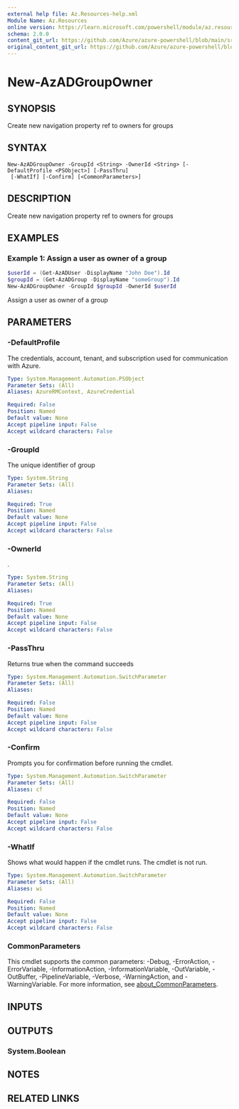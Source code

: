```yaml
---
external help file: Az.Resources-help.xml
Module Name: Az.Resources
online version: https://learn.microsoft.com/powershell/module/az.resources/new-azadgroupownergraphbpreref
schema: 2.0.0
content_git_url: https://github.com/Azure/azure-powershell/blob/main/src/Resources/Resources/help/New-AzADGroupOwner.md
original_content_git_url: https://github.com/Azure/azure-powershell/blob/main/src/Resources/Resources/help/New-AzADGroupOwner.md
---
```


# New-AzADGroupOwner

## SYNOPSIS
Create new navigation property ref to owners for groups

## SYNTAX

```
New-AzADGroupOwner -GroupId <String> -OwnerId <String> [-DefaultProfile <PSObject>] [-PassThru]
 [-WhatIf] [-Confirm] [<CommonParameters>]
```

## DESCRIPTION
Create new navigation property ref to owners for groups

## EXAMPLES

### Example 1: Assign a user as owner of a group
```powershell
$userId = (Get-AzADUser -DisplayName "John Doe").Id
$groupId = (Get-AzADGroup -DisplayName "someGroup").Id
New-AzADGroupOwner -GroupId $groupId -OwnerId $userId
```

Assign a user as owner of a group

## PARAMETERS

### -DefaultProfile
The credentials, account, tenant, and subscription used for communication with Azure.

```yaml
Type: System.Management.Automation.PSObject
Parameter Sets: (All)
Aliases: AzureRMContext, AzureCredential

Required: False
Position: Named
Default value: None
Accept pipeline input: False
Accept wildcard characters: False
```

### -GroupId
The unique identifier of group

```yaml
Type: System.String
Parameter Sets: (All)
Aliases:

Required: True
Position: Named
Default value: None
Accept pipeline input: False
Accept wildcard characters: False
```

### -OwnerId
.

```yaml
Type: System.String
Parameter Sets: (All)
Aliases:

Required: True
Position: Named
Default value: None
Accept pipeline input: False
Accept wildcard characters: False
```

### -PassThru
Returns true when the command succeeds

```yaml
Type: System.Management.Automation.SwitchParameter
Parameter Sets: (All)
Aliases:

Required: False
Position: Named
Default value: None
Accept pipeline input: False
Accept wildcard characters: False
```

### -Confirm
Prompts you for confirmation before running the cmdlet.

```yaml
Type: System.Management.Automation.SwitchParameter
Parameter Sets: (All)
Aliases: cf

Required: False
Position: Named
Default value: None
Accept pipeline input: False
Accept wildcard characters: False
```

### -WhatIf
Shows what would happen if the cmdlet runs.
The cmdlet is not run.

```yaml
Type: System.Management.Automation.SwitchParameter
Parameter Sets: (All)
Aliases: wi

Required: False
Position: Named
Default value: None
Accept pipeline input: False
Accept wildcard characters: False
```

### CommonParameters
This cmdlet supports the common parameters: -Debug, -ErrorAction, -ErrorVariable, -InformationAction, -InformationVariable, -OutVariable, -OutBuffer, -PipelineVariable, -Verbose, -WarningAction, and -WarningVariable. For more information, see [about_CommonParameters](http://go.microsoft.com/fwlink/?LinkID=113216).

## INPUTS

## OUTPUTS

### System.Boolean

## NOTES

## RELATED LINKS
